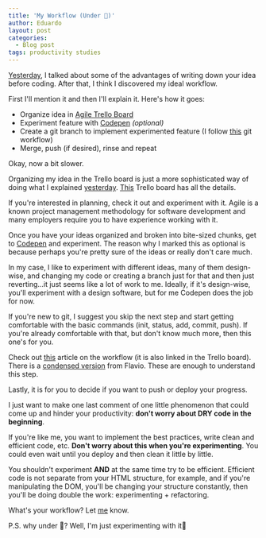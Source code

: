 ```yaml
---
title: 'My Workflow (Under 🚧)'
author: Eduardo
layout: post
categories:
  - Blog post
tags: productivity studies
---
```

[Yesterday]({{site.url}}/write-before-you-code/), I talked about some of the advantages of writing down your idea before coding. After that, I think I discovered my ideal workflow.

First I'll mention it and then I'll explain it. Here's how it goes:
- Organize idea in [Agile Trello Board](https://trello.com/b/WELsX9Hm/agile-board-example)
- Experiment feature with [Codepen](https://codepen.io) *(optional)*
- Create a git branch to implement experimented feature (I follow [this](https://nvie.com/posts/a-successful-git-branching-model/) git workflow)
- Merge, push (if desired), rinse and repeat

Okay, now a bit slower.

Organizing my idea in the Trello board is just a more sophisticated way of doing what I explained [yesterday]({{site.url}}/write-before-you-code/). [This](https://trello.com/b/WELsX9Hm/agile-board-example) Trello board has all the details.

If you're interested in planning, check it out and experiment with it. Agile is a known project management methodology for software development and many employers require you to have experience working with it.

Once you have your ideas organized and broken into bite-sized chunks, get to [Codepen](https://codepen.io) and experiment. The reason why I marked this as optional is because perhaps you're pretty sure of the ideas or really don't care much.

In my case, I like to experiment with different ideas, many of them design-wise, and changing my code or creating a branch just for that and then just reverting...it just seems like a lot of work to me. Ideally, if it's design-wise, you'll experiment with a design software, but for me Codepen does the job for now.

If you're new to git, I suggest you skip the next step and start getting comfortable with the basic commands (init, status, add, commit, push). If you're already comfortable with that, but don't know much more, then this one's for you.

Check out [this](https://nvie.com/posts/a-successful-git-branching-model/) article on the workflow (it is also linked in the Trello board). There is a [condensed version](https://flaviocopes.com/git-workflow/) from Flavio. These are enough to understand this step.

Lastly, it is for you to decide if you want to push or deploy your progress.

I just want to make one last comment of one little phenomenon that could come up and hinder your productivity: **don't worry about DRY code in the beginning**.

If you're like me, you want to implement the best practices, write clean and efficient code, etc. **Don't worry about this when you're experimenting**. You could even wait until you deploy and then clean it little by little.

You shouldn't experiment **AND** at the same time try to be efficient. Efficient code is not separate from your HTML structure, for example, and if you're manipulating the DOM, you'll be changing your structure constantly, then you'll be doing double the work: experimenting + refactoring.

What's your workflow? Let [me](https://twitter.com/eltorres720) know.

P.S. why under 🚧? Well, I'm just experimenting with it🙂